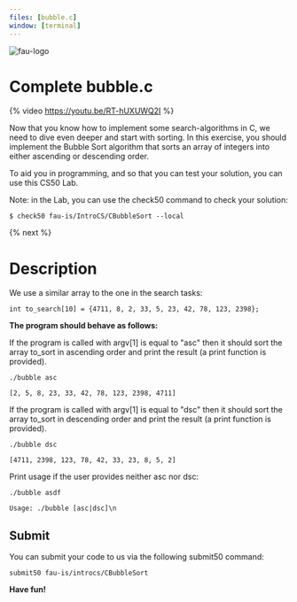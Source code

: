 ```yaml
---
files: [bubble.c]
window: [terminal]
---
```

![fau-logo](https://introcs.is.rw.fau.de/img/logos/ReWi_logo.png)
# Complete bubble.c

{% video https://youtu.be/RT-hUXUWQ2I %}

Now that you know how to implement some search-algorithms in C, we need to dive even deeper and start with sorting. 
In this exercise, you should implement the Bubble Sort algorithm that sorts an array of integers into either ascending 
or descending order.

To aid you in programming, and so that you can test your solution, you can use this CS50 Lab.

Note: in the Lab, you can use the check50 command to check your solution:
~~~
$ check50 fau-is/IntroCS/CBubbleSort --local
~~~

{% next %}

# Description

We use a similar array to the one in the search tasks:
~~~
int to_search[10] = {4711, 8, 2, 33, 5, 23, 42, 78, 123, 2398};
~~~

**The program should behave as follows:**

If the program is called with argv[1] is equal to "asc" then it should sort the array to_sort in ascending 
order and print the result (a print function is provided).
~~~
./bubble asc

[2, 5, 8, 23, 33, 42, 78, 123, 2398, 4711]
~~~

If the program is called with argv[1] is equal to "dsc" then it should sort the array to_sort in descending order and print the result (a print function is provided).
~~~
./bubble dsc

[4711, 2398, 123, 78, 42, 33, 23, 8, 5, 2]
~~~
Print usage if the user provides neither asc nor dsc: 
~~~
./bubble asdf

Usage: ./bubble [asc|dsc]\n
~~~

## Submit

You can submit your code to us via the following submit50 command:

~~~
submit50 fau-is/introcs/CBubbleSort
~~~

**Have fun!**
